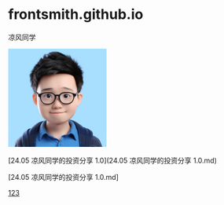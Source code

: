 # frontsmith.github.io
凉风同学

<img src="https://raw.githubusercontent.com/frontsmith/FNotePic/master/data/202404291510570.png" width="200" />


[24.05 凉风同学的投资分享 1.0](24.05 凉风同学的投资分享 1.0.md)

[24.05 凉风同学的投资分享 1.0.md]

[123](https://github.com/frontsmith/frontsmith.github.io/blob/main/24.05%20%E5%87%89%E9%A3%8E%E5%90%8C%E5%AD%A6%E7%9A%84%E6%8A%95%E8%B5%84%E5%88%86%E4%BA%AB%201.0.md)
